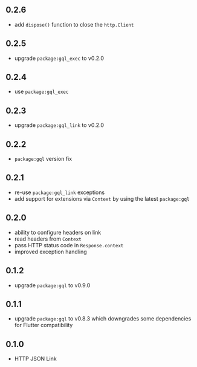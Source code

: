 ## 0.2.6

- add `dispose()` function to close the `http.Client`

## 0.2.5

- upgrade `package:gql_exec` to v0.2.0

## 0.2.4

- use `package:gql_exec`

## 0.2.3

- upgrade `package:gql_link` to v0.2.0

## 0.2.2

- `package:gql` version fix

## 0.2.1

- re-use `package:gql_link` exceptions
- add support for extensions via `Context` by using the latest `package:gql`

## 0.2.0

- ability to configure headers on link
- read headers from `Context`
- pass HTTP status code in `Response.context`
- improved exception handling

## 0.1.2

- upgrade `package:gql` to v0.9.0

## 0.1.1

- upgrade `package:gql` to v0.8.3 which downgrades some dependencies for Flutter compatibility

## 0.1.0

- HTTP JSON Link
